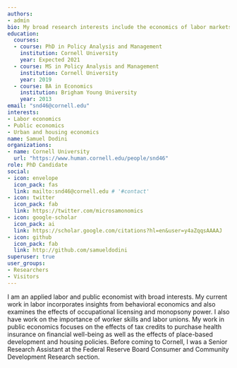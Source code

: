 ```yaml
---
authors:
- admin
bio: My broad research interests include the economics of labor markets, incorporating insights from behavioral economics, occupational licensing, monopsony power, education, public finance, and urban economics.
education:
  courses:
  - course: PhD in Policy Analysis and Management
    institution: Cornell University
    year: Expected 2021
  - course: MS in Policy Analysis and Management
    institution: Cornell University
    year: 2019
  - course: BA in Economics
    institution: Brigham Young University
    year: 2013
email: "snd46@cornell.edu"
interests:
- Labor economics
- Public economics
- Urban and housing economics
name: Samuel Dodini
organizations:
- name: Cornell University
  url: "https://www.human.cornell.edu/people/snd46"
role: PhD Candidate
social:
- icon: envelope
  icon_pack: fas
  link: mailto:snd46@cornell.edu # '#contact'
- icon: twitter
  icon_pack: fab
  link: https://twitter.com/microsamonomics
- icon: google-scholar
  icon_pack: ai
  link: https://scholar.google.com/citations?hl=en&user=y4aZqqsAAAAJ
- icon: github
  icon_pack: fab
  link: http://github.com/samueldodini
superuser: true
user_groups:
- Researchers
- Visitors
---
```


I am an applied labor and public economist with broad interests. My current work in labor incorporates insights from behavioral economics and also examines the effects of occupational licensing and monopsony power. I also have work on the importance of worker skills and labor unions. My work in public economics focuses on the effects of tax credits to purchase health insurance on financial well-being as well as the effects of place-based development and housing policies. Before coming to Cornell, I was a Senior Research Assistant at the Federal Reserve Board Consumer and Community Development Research section.


